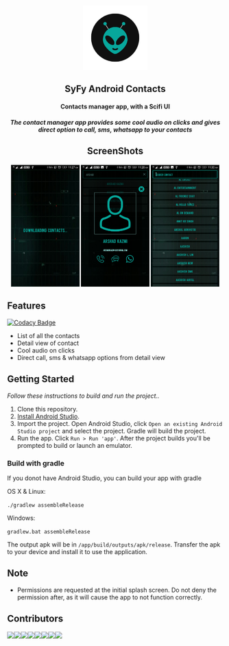 <p align="center"><a href="https://github.com/arshadkazmi42/android-contacts-scifiui"><img src="assets/logo.png" width="150"/></a></p>
<h2 align="center"><b>SyFy Android Contacts</b></h2>
<h4 align="center">Contacts manager app, with a Scifi UI</h4>
<h5 align="center">The contact manager app provides some cool audio on clicks and gives direct option to call, sms, whatsapp to your contacts</h5>
<h2 align="center">
ScreenShots</h2>

 <h4 align="center">

[<img src="Screenshots/1.jpeg" width=160>](assets/1.jpeg)
[<img src="Screenshots/2.jpeg" width=160>](assets/2.jpeg)
[<img src="Screenshots/3.jpeg" width=160>](assets/3.jpeg)
</h4>

## Features
[![Codacy Badge](https://api.codacy.com/project/badge/Grade/1b7403651c6d4406ad81b29404841940)](https://www.codacy.com/app/arshadkazmi42/android-contacts-scifiui?utm_source=github.com&amp;utm_medium=referral&amp;utm_content=arshadkazmi42/android-contacts-scifiui&amp;utm_campaign=Badge_Grade)
* List of all the contacts
* Detail view of contact
* Cool audio on clicks
* Direct call, sms & whatsapp options from detail view


## Getting Started

_Follow these instructions to build and run the project.._

1. Clone this repository.
3. [Install Android Studio](https://developer.android.com/sdk/index.html).
5. Import the project. Open Android Studio, click `Open an existing Android
   Studio project` and select the project. Gradle will build the project.
6. Run the app. Click `Run > Run 'app'`. After the project builds you'll be
   prompted to build or launch an emulator.

### Build with gradle

If you donot have Android Studio, you can build your app with gradle

OS X & Linux:

`./gradlew assembleRelease`

Windows:

`gradlew.bat assembleRelease`

The output apk will be in `/app/build/outputs/apk/release`.
Transfer the apk to your device and install it to use the application.

## Note
* Permissions are requested at the initial splash screen. Do not deny the permission after, as it will cause the app to not function correctly.

## Contributors
[![](https://sourcerer.io/fame/arshadkazmi42/arshadkazmi42/android-contacts-scifiui/images/0)](https://sourcerer.io/fame/arshadkazmi42/arshadkazmi42/android-contacts-scifiui/links/0)[![](https://sourcerer.io/fame/arshadkazmi42/arshadkazmi42/android-contacts-scifiui/images/1)](https://sourcerer.io/fame/arshadkazmi42/arshadkazmi42/android-contacts-scifiui/links/1)[![](https://sourcerer.io/fame/arshadkazmi42/arshadkazmi42/android-contacts-scifiui/images/2)](https://sourcerer.io/fame/arshadkazmi42/arshadkazmi42/android-contacts-scifiui/links/2)[![](https://sourcerer.io/fame/arshadkazmi42/arshadkazmi42/android-contacts-scifiui/images/3)](https://sourcerer.io/fame/arshadkazmi42/arshadkazmi42/android-contacts-scifiui/links/3)[![](https://sourcerer.io/fame/arshadkazmi42/arshadkazmi42/android-contacts-scifiui/images/4)](https://sourcerer.io/fame/arshadkazmi42/arshadkazmi42/android-contacts-scifiui/links/4)[![](https://sourcerer.io/fame/arshadkazmi42/arshadkazmi42/android-contacts-scifiui/images/5)](https://sourcerer.io/fame/arshadkazmi42/arshadkazmi42/android-contacts-scifiui/links/5)[![](https://sourcerer.io/fame/arshadkazmi42/arshadkazmi42/android-contacts-scifiui/images/6)](https://sourcerer.io/fame/arshadkazmi42/arshadkazmi42/android-contacts-scifiui/links/6)[![](https://sourcerer.io/fame/arshadkazmi42/arshadkazmi42/android-contacts-scifiui/images/7)](https://sourcerer.io/fame/arshadkazmi42/arshadkazmi42/android-contacts-scifiui/links/7)

